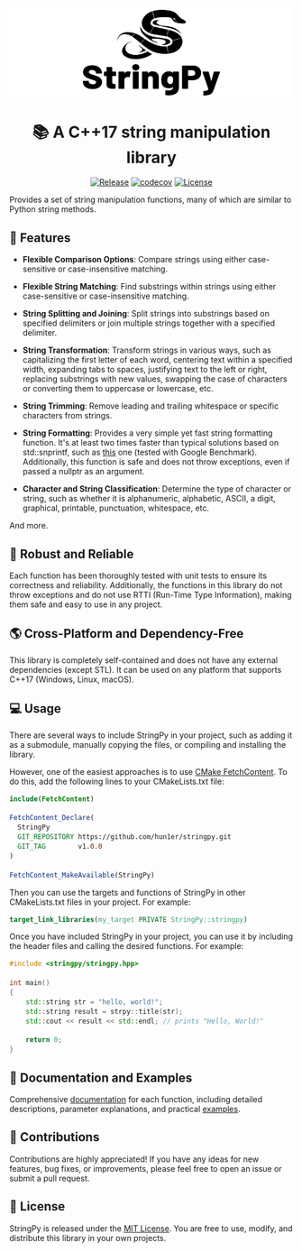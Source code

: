 <p align="center">
  <img src="https://github.com/hun1er/stringpy/blob/main/data/logo/800x250.png?raw=true" alt="StringPy">
</p>

<h1 align="center">
  📚 A C++17 string manipulation library
</h1>

<div align="center">

  <a href="https://github.com/hun1er/stringpy/releases/latest">![Release](https://img.shields.io/github/v/release/hun1er/stringpy)</a>
  <a href="https://codecov.io/gh/hun1er/stringpy">![codecov](https://codecov.io/gh/hun1er/stringpy/branch/main/graph/badge.svg?token=193KW4WRIM)</a>
  <a href="https://github.com/hun1er/stringpy/blob/main/LICENSE">![License](https://img.shields.io/github/license/hun1er/stringpy)</a>

</div>

Provides a set of string manipulation functions, many of which are similar to Python string methods.

## 🌟 Features

-   **Flexible Comparison Options**: Compare strings using either case-sensitive or case-insensitive matching.

-   **Flexible String Matching**: Find substrings within strings using either case-sensitive or case-insensitive matching.

-   **String Splitting and Joining**: Split strings into substrings based on specified delimiters or join multiple strings together with a specified delimiter.

-   **String Transformation**: Transform strings in various ways, such as capitalizing the first letter of each word, centering text within a specified width, expanding tabs to spaces, justifying text to the left or right, replacing substrings with new values, swapping the case of characters or converting them to uppercase or lowercase, etc.

-   **String Trimming**: Remove leading and trailing whitespace or specific characters from strings.

-   **String Formatting**: Provides a very simple yet fast string formatting function. It's at least two times faster than typical solutions based on std::snprintf, such as [this](https://stackoverflow.com/a/26221725) one (tested with Google Benchmark).
    Additionally, this function is safe and does not throw exceptions, even if passed a nullptr as an argument.

-   **Character and String Classification**: Determine the type of character or string, such as whether it is alphanumeric, alphabetic, ASCII, a digit, graphical, printable, punctuation, whitespace, etc.

And more.

## 💪 Robust and Reliable

Each function has been thoroughly tested with unit tests to ensure its correctness and reliability. Additionally, the functions in this library do not throw exceptions and do not use RTTI (Run-Time Type Information), making them safe and easy to use in any project.

## 🌎 Cross-Platform and Dependency-Free

This library is completely self-contained and does not have any external dependencies (except STL). It can be used on any platform that supports C++17 (Windows, Linux, macOS).

## 💻 Usage

There are several ways to include StringPy in your project, such as adding it as a submodule, manually copying the files, or compiling and installing the library.

However, one of the easiest approaches is to use [CMake FetchContent](https://cmake.org/cmake/help/latest/module/FetchContent.html). To do this, add the following lines to your CMakeLists.txt file:

```cmake
include(FetchContent)

FetchContent_Declare(
  StringPy
  GIT_REPOSITORY https://github.com/hun1er/stringpy.git
  GIT_TAG        v1.0.0
)

FetchContent_MakeAvailable(StringPy)
```

Then you can use the targets and functions of StringPy in other CMakeLists.txt files in your project. For example:

```cmake
target_link_libraries(my_target PRIVATE StringPy::stringpy)
```

Once you have included StringPy in your project, you can use it by including the header files and calling the desired functions. For example:

```cpp
#include <stringpy/stringpy.hpp>

int main()
{
    std::string str = "hello, world!";
    std::string result = strpy::title(str);
    std::cout << result << std::endl; // prints "Hello, World!"

    return 0;
}
```

## 📖 Documentation and Examples

Comprehensive [documentation](https://stringpy.rf.gd/files.html) for each function, including detailed descriptions, parameter explanations, and practical [examples](https://stringpy.rf.gd/examples.html).

## 💬 Contributions

Contributions are highly appreciated! If you have any ideas for new features, bug fixes, or improvements, please feel free to open an issue or submit a pull request.

## 📜 License

StringPy is released under the [MIT License](https://github.com/hun1er/stringpy/blob/main/LICENSE). You are free to use, modify, and distribute this library in your own projects.
